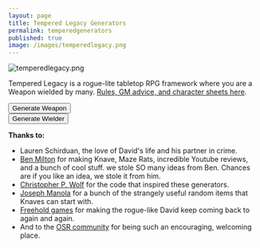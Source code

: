 ```yaml
---
layout: page
title: Tempered Legacy Generators
permalink: temperedgenerators
published: true
image: /images/temperedlegacy.png
---
```

![temperedlegacy.png]({{site.url}}/images/temperedlegacy.png)

Tempered Legacy is a rogue-lite tabletop RPG framework where you are a Weapon wielded by many. [Rules, GM advice, and character sheets here](/tempered-legacy).

<div class="row">
  <div class="col-md-6 col-12 tightSpacing buttonWrapper"><button id="weaponButton" class="btn btn-primary btn-lg" onclick="weapon()">Generate Weapon</button></div>
  <div class="col-md-6 col-12 tightSpacing buttonWrapper"><button id="wielderButton" class="btn btn-primary btn-lg" onclick="wielder()">Generate Wielder</button></div>
</div>

<div class="container generatorCard" id="weaponCard" style="display:none;">
  <h1 class="tightSpacing" id="weaponName">Silver Rapier</h1>
  <p id="weaponDesc">A simple but well-crafted blade</p>
  <h2 class="tightSpacing">Already Stored in the Weapon:</h2>
  <div class="row" style="justify-content: space-around !important;">
		<div class="col-md-5 col-12 tightSpacing p" id="weaponSpell" style="border:darkgray dashed;">Fireball</div>
		<div class="col-md-5 col-12 tightSpacing p" id="weaponTemperament" style="border:darkgray dashed;">Run to the end of the world and defeat the legion-demon Yog Soggoth who not only killed your family but all past family as well. Also you will need to return to the place of darkness and secure the shadow heart for your divine blade.</div>
  </div>
  <div class="row" style="justify-content: space-around !important;">
    <div class="col-md-5 col-12 tightSpacing p" id="weaponHistory" style="border:darkgray dashed;">Fireball</div>
  </div>
  <div class="row" style="justify-content: space-around !important;">
    <div class="col-md-5 col-12 tightSpacing p" style="border:darkgray dashed;">Empty slot. Room for a History, Temperament, or Spell from a future Wielder.</div>
    <div class="col-md-5 col-12 tightSpacing p" style="border:darkgray dashed;">Empty slot. Room for a History, Temperament, or Spell from a future Wielder.</div>
  </div>
</div>

<div class="container generatorCard" id="wielderCard" style="display:none;">
  <div class="row">
    <div class="col-xl-8 col-12 tightSpacing h1" id="charName">Click the Button!</div>
    <div class="col-xl-4 col-12 tightSpacing h1" id="charHP"></div>
  </div>
  <div class="row" style="justify-content: space-around !important;">
		<div class="col-lg-2 col-4 tightSpacing h3" id="charSTR"></div>
		<div class="col-lg-2 col-4 tightSpacing h3" id="charDEX"></div>
		<div class="col-lg-2 col-4 tightSpacing h3" id="charCON"></div>
		<div class="col-lg-2 col-4 tightSpacing h3" id="charINT"></div>
		<div class="col-lg-2 col-4 tightSpacing h3" id="charWIS"></div>
		<div class="col-lg-2 col-4 tightSpacing h3" id="charCHA"></div>
	</div>
  <hr class="tightSpacing">
  <p id="charTemperament"></p>
  <p id="charHistory"></p>
  <div class="row">
		<div class="col-lg-4 col-6 tightSpacing" id="charPhysique"></div>
		<div class="col-lg-4 col-6 tightSpacing" id="charSkin"></div>
		<div class="col-lg-4 col-6 tightSpacing" id="charFace"></div>
		<div class="col-lg-4 col-6 tightSpacing" id="charHair"></div>
		<div class="col-lg-4 col-6 tightSpacing" id="charSpeech"></div>
		<div class="col-lg-4 col-6 tightSpacing" id="charClothing"></div>
  </div>
  <div class="row">
    <div class="col-12">
      <h2 id="charSlots" class="tightSpacing"></h2>
      <p>
        You can choose from <strong>any or all</strong> of the items below to fill your inventory slots. Unless otherwise noted, each item takes up one slot. 
      </p>
      <p id="charItems"></p>
    </div>
  </div>
</div>

**Thanks to:**

 - Lauren Schirduan, the love of David's life and his partner in crime. 
 - [Ben Milton](https://www.youtube.com/channel/UCvYwePdbWSEwUa-Pk02u3Zw) for making Knave, Maze Rats, incredible Youtube reviews, and a bunch of cool stuff. we stole SO many ideas from Ben. Chances are if you like an idea, we stole it from him.
 - [Christopher P. Wolf](http://chrispwolf.com/) for the code that inspired these generators.
 - [Joseph Manola](https://udan-adan.blogspot.com/) for a bunch of the strangely useful random items that Knaves can start with.
 - [Freehold games](http://www.cavesofqud.com/) for making the rogue-like David keep coming back to again and again.
 - And to the [OSR community](https://discord.gg/kJjMvC) for being such an encouraging, welcoming place.

<script>
var xmlhttp = new XMLHttpRequest();
xmlhttp.onreadystatechange = function () {
  if (this.readyState == 4 && this.status == 200) {
    tempered = JSON.parse(this.responseText);
  }
};
xmlhttp.open("GET", "/_pages/tempered.json", true);
xmlhttp.send();

function selectRandom(jsonList) {
  result = jsonList[Math.floor(Math.random() * jsonList.length)];
  if (Array.isArray(result)) {
    result = selectRandom(result);
  }
  return result;
}

function weapon() {
  document.getElementById("wielderCard").style = "display:none";
  document.getElementById("weaponCard").style = "";

  weaponName();
  weaponDesc();
  weaponThings();
}

function weaponName() {
  var nameStr = "";
  var random = Math.random();
  classicName = selectRandom(tempered.weapon.Names);

  switch (true) {
    case (random < 0.1):
      nameStr = classicName + "'s " + selectRandom(tempered.weapon.noun);
      break;
    case (random < 0.3):
      nameStr = selectRandom(tempered.weapon.adj) + " " + selectRandom(tempered.weapon.noun);
      break;
    case (random < 0.4):
      nameStr = selectRandom(tempered.weapon.adj) + " yet " + selectRandom(tempered.weapon.adj);
      break;
    case (random < 0.5):
      nameStr = selectRandom(tempered.weapon.adj) + " but " + selectRandom(tempered.weapon.adj);
      break;
    case (random < 0.6):
      nameStr = selectRandom(tempered.weapon.noun) + " and " + selectRandom(tempered.weapon.noun);
      break;
    case (random < 0.7):
      nameStr = selectRandom(tempered.weapon.noun) + " for " + selectRandom(tempered.weapon.noun);
      break;
    case (random < 0.8):
      nameStr = selectRandom(tempered.weapon.adj) + " for " + selectRandom(tempered.weapon.noun);
      break;
    case (random < 0.9):
      nameStr = selectRandom(tempered.weapon.noun) + " but " + selectRandom(tempered.weapon.adj);
      break;
    default:
      nameStr = selectRandom(tempered.weapon.classicNames);
  }

  document.getElementById("weaponName").innerHTML = nameStr;
}

function weaponDesc() {
  var type = Math.floor(Math.random() * 4);
  var weaponType = "<strong>";

  switch (type) {
    case (0):
      weaponType = weaponType + selectRandom(tempered.weapon.smallType) + "</strong> (d6, 1 hand, 1 slot)";
      break;
    case (1):
      weaponType = weaponType + selectRandom(tempered.weapon.mediumType) + "</strong> (d8, 1 hand, 2 slots)";
      break;
    case (2):
      weaponType = weaponType + selectRandom(tempered.weapon.largeType) + "</strong> (d10, 2 hands, 3 slots)";
      break;
    case (3):
      weaponType = weaponType + selectRandom(tempered.weapon.rangedType) + "</strong> (d6, 2 hands, 2 slots)";
      break;
  }

  document.getElementById("weaponDesc").innerHTML = "A " + weaponType + " crafted from " + selectRandom(tempered.weapon.common) + " and " + selectRandom(tempered.weapon.rare) + ". It is decorated with " + selectRandom(tempered.weapon.decorations) + ".";
}

function weaponThings() {

  document.getElementById("weaponTemperament").innerHTML = "<strong>" + classicName + "'s Temperament:</strong> " + selectRandom(tempered.wielder.temperaments);

  var spellbook = "";
  var random = Math.random();

  switch (true) {
    case (random < 0.5):
      spellbook = selectRandom(tempered.wielder.Spells);
      break;
    case (random < 0.66):
      spellbook = selectRandom(tempered.wielder.spellEffects) +
        " " + selectRandom(tempered.wielder.spellForms) + "<br><i>(work with your GM to determine the details of this spell before you start playing)</i>";
      break;
    case (random < 0.82):
      spellbook = selectRandom(tempered.wielder.spellElements) +
        " " + selectRandom(tempered.wielder.spellForms) + "<br><i>(work with your GM to determine the details of this spell before you start playing)</i>";
      break;
    default:
      spellbook = selectRandom(tempered.wielder.spellEffects) +
        " " + selectRandom(tempered.wielder.spellElements) + "<br><i>(work with your GM to determine the details of this spell before you start playing)</i>";
  }

  document.getElementById("weaponSpell").innerHTML = "<strong>" + selectRandom(tempered.weapon.Names) + "'s Spell</strong> -  " + spellbook;

  document.getElementById("weaponHistory").innerHTML = "<strong>" + selectRandom(tempered.weapon.Names) + "'s History</strong>: They were " + selectRandom(tempered.wielder.Background) + ".";

}

function wielder() {

  document.getElementById("wielderCard").style = "";
  document.getElementById("weaponCard").style = "display:none";

  /* ======= NAMES ======= */
  document.getElementById("charName").innerText = "Name: " + selectRandom(tempered.wielder.Names);

  /* ======= STATS ======= */
  var die1 = Math.floor(Math.random() * 6) + 1;
  var die2 = Math.floor(Math.random() * 6) + 1;
  var die3 = Math.floor(Math.random() * 6) + 1;
  document.getElementById("charSTR").innerText = "STR: " + Math.min(die1, die2, die3);
  var die1 = Math.floor(Math.random() * 6) + 1;
  var die2 = Math.floor(Math.random() * 6) + 1;
  var die3 = Math.floor(Math.random() * 6) + 1;
  document.getElementById("charDEX").innerText = "DEX: " + Math.min(die1, die2, die3);
  var die1 = Math.floor(Math.random() * 6) + 1;
  var die2 = Math.floor(Math.random() * 6) + 1;
  var die3 = Math.floor(Math.random() * 6) + 1;
  var charCON = Math.min(die1, die2, die3);
  document.getElementById("charCON").innerText = "CON: " + charCON;
  var die1 = Math.floor(Math.random() * 6) + 1;
  var die2 = Math.floor(Math.random() * 6) + 1;
  var die3 = Math.floor(Math.random() * 6) + 1;
  document.getElementById("charINT").innerText = "INT: " + Math.min(die1, die2, die3);
  var die1 = Math.floor(Math.random() * 6) + 1;
  var die2 = Math.floor(Math.random() * 6) + 1;
  var die3 = Math.floor(Math.random() * 6) + 1;
  document.getElementById("charWIS").innerText = "WIS: " + Math.min(die1, die2, die3);
  var die1 = Math.floor(Math.random() * 6) + 1;
  var die2 = Math.floor(Math.random() * 6) + 1;
  var die3 = Math.floor(Math.random() * 6) + 1;
  document.getElementById("charCHA").innerText = "CHA: " + Math.min(die1, die2, die3);

  /* ======= HP ======= */
  var health = Math.floor(Math.random() * 8) + 1;
  document.getElementById("charHP").innerText = "Hit Points: " + health;

  /* ======= Spells ======= */

  var spellbook = "";
  var random = Math.random();

  /*30% chance to start with a spellbook*/
  switch (true) {
    case (random < 0.15):
      spellbook = "<li>Spellbook - " + selectRandom(tempered.wielder.Spells) + "</li>";
      break;
    case (random < 0.2):
      spellbook = "<li>Spellbook - " + selectRandom(tempered.wielder.spellEffects) + " " + selectRandom(tempered.wielder.spellForms) + " <i>(work with your GM to determine the details of this spell before you start playing)</i></li>";
      break;
    case (random < 0.25):
      spellbook = "<li>Spellbook - " + selectRandom(tempered.wielder.spellElements) + " " + selectRandom(tempered.wielder.spellForms) + " <i>(work with your GM to determine the details of this spell before you start playing)</i></li>";
      break;
    case (random < 0.3):
      spellbook = "<li>Spellbook - " + selectRandom(tempered.wielder.spellEffects) + " " + selectRandom(tempered.wielder.spellElements) + " <i>(work with your GM to determine the details of this spell before you start playing)</i></li>";
  }

  document.getElementById("charTemperament").innerHTML = "<strong>Temperament:</strong> " + selectRandom(tempered.wielder.temperaments);

  /* ======= HISTORY ======= */
  document.getElementById("charHistory").innerHTML = "<strong>History</strong>: They were " +
    selectRandom(tempered.wielder.Background) + ".";

  /* ======= TRAITS ======= */
  document.getElementById("charPhysique").innerHTML = "<strong>Physique</strong><br>" + selectRandom(tempered.wielder.Physique);

  document.getElementById("charFace").innerHTML = "<strong>Face</strong><br>" + selectRandom(tempered.wielder.Face);

  document.getElementById("charSkin").innerHTML = "<strong>Skin</strong><br>" + selectRandom(tempered.wielder.Skin);

  var random = Math.random();
  if (random < 0.5) {
    document.getElementById("charHair").innerHTML = "<strong>Hair</strong><br>" + selectRandom(tempered.wielder.Hair);
  } else {
    document.getElementById("charHair").innerHTML = "<strong>Hair</strong><br>" + selectRandom(tempered.wielder.colors);
  }

  document.getElementById("charClothing").innerHTML = "<strong>Clothing</strong><br>" + selectRandom(tempered.wielder.Clothing);

  document.getElementById("charSpeech").innerHTML = "<strong>Speech</strong><br>" + selectRandom(tempered.wielder.Speech);

  /* ======= ARMOR ======= */
  document.getElementById("charSlots").innerText = "Equipment: " + (charCON + 10) + " Slots";

  var armor = Math.floor(Math.random() * 20) + 1;
  armorText = "";
  switch (true) {
    case (armor >= 4 && armor <= 14):
      armorText = "Gambeson (12 armor, 1 slot)</li><li>";
      break;
    case (armor >= 15 && armor <= 19):
      armorText = "Brigandine (13 armor), 2 slots)</li><li>";
      break;
    case (armor == 20):
      armorText = "Chainmail (14, 3 slots)</li><li>";
      break;
  }

  var extra = Math.floor(Math.random() * 20) + 1;
  extraArmor = "";
  switch (true) {
    case (extra >= 14 && extra <= 16):
      extraArmor = "<li>Helmet (+1 armor, 1 slot)</li>";
      break;
    case (extra >= 17 && extra <= 19):
      extraArmor = "<li>Shield (+1 armor, 1 hand, 1 slot)</li>";
      break;
    case (extra == 20):
      extraArmor = "<li>Shield (+1 armor, 1 hand, 1 slot)</li><li>Helmet (+1 armor, 1 slot)</li>";
      break;
  }

  /* ======= Junk ======= */
  var junkNum = Math.floor(Math.random() * 6) + 1;
  var junkText = "";

  for (i = 0 ; i < junkNum; i++) {
    junkText = junkText + "<li>" + selectRandom(tempered.wielder.Junk) + "</li>";
  }

  /* ======= EQUIPMENT ======= */
  var die1 = Math.floor(Math.random() * 6) + 1;
  var startGold = die1;
  startGold = startGold * 10;

  document.getElementById("charItems").innerHTML = "<ul><li>" +
  armorText +
      selectRandom(tempered.wielder.Weapons) + "</li>" + 
      extraArmor + 
    spellbook +
    "<li>" + startGold + " coins (100 coins per slot)</li>" + 
    "<li>2 days of rations</li><li>" +
    selectRandom(tempered.wielder.coreItems) + "</li><li>" +
    selectRandom(tempered.wielder.coreItems) + "</li><li>" +
    selectRandom(tempered.wielder.coreItems) + "</li>" +
    junkText;
}

</script>